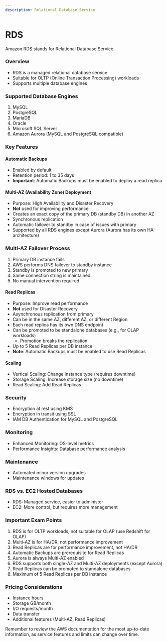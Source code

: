 ```yaml
---
description: Relational Database Service
---
```


# RDS

Amazon RDS stands for Relational Database Service.

### Overview

* RDS is a managed relational database service
* Suitable for OLTP (Online Transaction Processing) workloads
* Supports multiple database engines

### Supported Database Engines

1. MySQL
2. PostgreSQL
3. MariaDB
4. Oracle
5. Microsoft SQL Server
6. Amazon Aurora (MySQL and PostgreSQL compatible)

### Key Features

#### Automatic Backups

* Enabled by default
* Retention period: 1 to 35 days
* **Important**: Automatic Backups must be enabled to deploy a read replica

#### Multi-AZ (Availability Zone) Deployment

* Purpose: High Availability and Disaster Recovery
* **Not** used for improving performance
* Creates an exact copy of the primary DB (standby DB) in another AZ
* Synchronous replication
* Automatic failover to standby in case of issues with primary
* Supported by all RDS engines except Aurora (Aurora has its own HA architecture)

### Multi-AZ Failover Process

1. Primary DB instance fails
2. AWS performs DNS failover to standby instance
3. Standby is promoted to new primary
4. Same connection string is maintained
5. No manual intervention required

#### Read Replicas

* Purpose: Improve read performance
* **Not** used for Disaster Recovery
* Asynchronous replication from primary
* Can be in the same AZ, different AZ, or different Region
* Each read replica has its own DNS endpoint
* Can be promoted to be standalone databases (e.g., for OLAP workloads)
  * Promotion breaks the replication
* Up to 5 Read Replicas per DB instance
* **Note**: Automatic Backups must be enabled to use Read Replicas

#### Scaling

* Vertical Scaling: Change instance type (requires downtime)
* Storage Scaling: Increase storage size (no downtime)
* Read Scaling: Add Read Replicas

### Security

* Encryption at rest using KMS
* Encryption in transit using SSL
* IAM DB Authentication for MySQL and PostgreSQL

### Monitoring

* Enhanced Monitoring: OS-level metrics
* Performance Insights: Database performance analysis

### Maintenance

* Automated minor version upgrades
* Maintenance windows for updates

### RDS vs. EC2 Hosted Databases

* RDS: Managed service, easier to administer
* EC2: More control, but requires more management

### Important Exam Points

1. RDS is for OLTP workloads, not suitable for OLAP (use Redshift for OLAP)
2. Multi-AZ is for HA/DR, not performance improvement
3. Read Replicas are for performance improvement, not HA/DR
4. Automatic Backups are prerequisite for Read Replicas
5. Aurora is always Multi-AZ enabled
6. RDS supports both single-AZ and Multi-AZ deployments (except Aurora)
7. Read Replicas can be promoted to standalone databases
8. Maximum of 5 Read Replicas per DB instance

### Pricing Considerations

* Instance hours
* Storage GB/month
* I/O requests/month
* Data transfer
* Additional features (Multi-AZ, Read Replicas)

Remember to review the AWS documentation for the most up-to-date information, as service features and limits can change over time.

